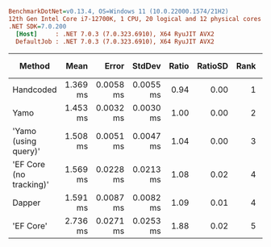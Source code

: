 ``` ini

BenchmarkDotNet=v0.13.4, OS=Windows 11 (10.0.22000.1574/21H2)
12th Gen Intel Core i7-12700K, 1 CPU, 20 logical and 12 physical cores
.NET SDK=7.0.200
  [Host]     : .NET 7.0.3 (7.0.323.6910), X64 RyuJIT AVX2
  DefaultJob : .NET 7.0.3 (7.0.323.6910), X64 RyuJIT AVX2


```
|                  Method |     Mean |     Error |    StdDev | Ratio | RatioSD | Rank |     Gen0 |    Gen1 |  Allocated | Alloc Ratio |
|------------------------ |---------:|----------:|----------:|------:|--------:|-----:|---------:|--------:|-----------:|------------:|
|               Handcoded | 1.369 ms | 0.0058 ms | 0.0055 ms |  0.94 |    0.00 |    1 |  31.2500 | 29.2969 |  399.56 KB |        0.99 |
|                    Yamo | 1.453 ms | 0.0032 ms | 0.0030 ms |  1.00 |    0.00 |    2 |  31.2500 | 29.2969 |   402.2 KB |        1.00 |
|    &#39;Yamo (using query)&#39; | 1.508 ms | 0.0051 ms | 0.0047 ms |  1.04 |    0.00 |    3 |  31.2500 | 29.2969 |  401.81 KB |        1.00 |
| &#39;EF Core (no tracking)&#39; | 1.569 ms | 0.0228 ms | 0.0213 ms |  1.08 |    0.02 |    4 |  48.8281 | 23.4375 |  636.43 KB |        1.58 |
|                  Dapper | 1.591 ms | 0.0087 ms | 0.0082 ms |  1.09 |    0.01 |    4 |  41.0156 | 39.0625 |  525.87 KB |        1.31 |
|               &#39;EF Core&#39; | 2.736 ms | 0.0271 ms | 0.0253 ms |  1.88 |    0.02 |    5 | 140.6250 | 78.1250 | 1797.64 KB |        4.47 |
